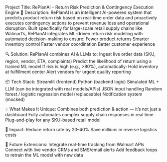  Project Title: RePlanAI – Return Risk Prediction & Contingency Execution Engine
📝 Description:
RePlanAI is an intelligent AI-powered system that predicts product return risk based on real-time order data and proactively executes contingency actions to prevent revenue loss and operational disruption.
Built specifically for large-scale retail supply chains like Walmart’s, RePlanAI integrates ML-driven return risk modeling with automated decision-making to ensure:
Fewer product returns
Smarter inventory control
Faster vendor coordination
Better customer experience

🔍 Solution:
RePlanAI combines AI & LLMs to:
Ingest live order data (SKU, region, vendor, ETA, complaints)
Predict the likelihood of return using a trained ML model
If risk is high (e.g., >80%), automatically:
Hold inventory at fulfillment center
Alert vendors for urgent quality reporting

📦 Tech Stack:
Streamlit (frontend)
Python (backend logic)
Simulated ML + LLM (can be integrated with real models/APIs)
JSON input handling
Random forest / logistic regression model (replaceable)
Notification system (mocked)

💡 What Makes It Unique:
Combines both prediction & action — it’s not just a dashboard
Fully automates complex supply chain responses in real time
Plug-and-play for any SKU-based retail model

🎯 Impact:
Reduce return rate by 20–40%
Save millions in reverse logistics costs

🧠 Future Extensions:
Integrate real-time tracking from Walmart APIs
Connect with live vendor CRMs and SMS/email alerts
Add feedback loops to retrain the ML model with new data

